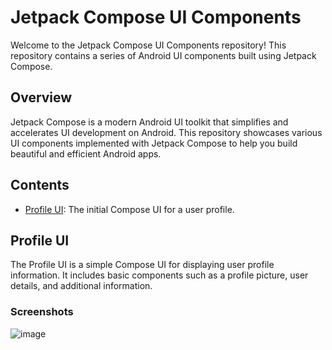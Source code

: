 # Jetpack Compose UI Components

Welcome to the Jetpack Compose UI Components repository! This repository contains a series of Android UI components built using Jetpack Compose.

## Overview

Jetpack Compose is a modern Android UI toolkit that simplifies and accelerates UI development on Android. This repository showcases various UI components implemented with Jetpack Compose to help you build beautiful and efficient Android apps.

## Contents

- [Profile UI](#profile-ui): The initial Compose UI for a user profile.

<!-- Add more sections for each new UI component you add -->

## Profile UI

The Profile UI is a simple Compose UI for displaying user profile information. It includes basic components such as a profile picture, user details, and additional information.

### Screenshots
![image](https://github.com/Tariq2518/Composables/assets/77464933/e48729d1-957d-478f-ae2b-8afa643e1e6c)
